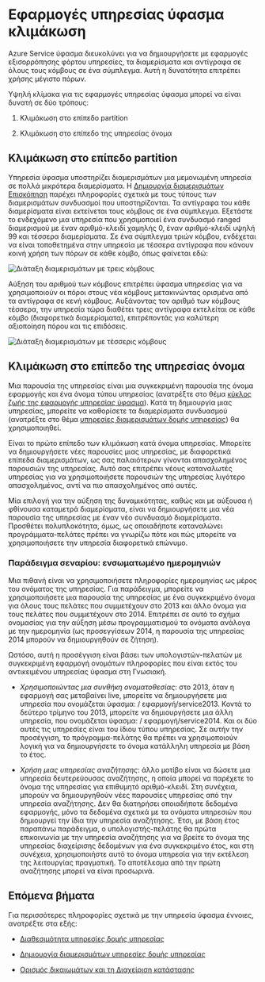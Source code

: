 <properties
   pageTitle="Κλιμάκωση της υπηρεσίες δομής υπηρεσίας | Microsoft Azure"
   description="Περιγράφει τον τρόπο για να κλιμακωθεί υπηρεσίες δομής υπηρεσίας"
   services="service-fabric"
   documentationCenter=".net"
   authors="appi101"
   manager="timlt"
   editor=""/>

<tags
   ms.service="service-fabric"
   ms.devlang="dotnet"
   ms.topic="article"
   ms.tgt_pltfrm="NA"
   ms.workload="NA"
   ms.date="08/10/2016"
   ms.author="aprameyr"/>

# <a name="scaling-service-fabric-applications"></a>Εφαρμογές υπηρεσίας ύφασμα κλιμάκωση
Azure Service ύφασμα διευκολύνει για να δημιουργήσετε με εφαρμογές εξισορρόπησης φόρτου υπηρεσίες, τα διαμερίσματα και αντίγραφα σε όλους τους κόμβους σε ένα σύμπλεγμα. Αυτή η δυνατότητα επιτρέπει χρήσης μέγιστο πόρων.

Υψηλή κλίμακα για τις εφαρμογές υπηρεσίας ύφασμα μπορεί να είναι δυνατή σε δύο τρόπους:

1. Κλιμάκωση στο επίπεδο partition

2. Κλιμάκωση στο επίπεδο της υπηρεσίας όνομα

## <a name="scaling-at-the-partition-level"></a>Κλιμάκωση στο επίπεδο partition
Υπηρεσία ύφασμα υποστηρίζει διαμερισμάτων μια μεμονωμένη υπηρεσία σε πολλά μικρότερα διαμερίσματα. Η [Δημιουργία διαμερισμάτων Επισκόπηση](service-fabric-concepts-partitioning.md) παρέχει πληροφορίες σχετικά με τους τύπους των διαμερισμάτων συνδυασμοί που υποστηρίζονται. Τα αντίγραφα του κάθε διαμερίσματα είναι εκτείνεται τους κόμβους σε ένα σύμπλεγμα. Εξετάστε το ενδεχόμενο μια υπηρεσία που χρησιμοποιεί ένα συνδυασμό ranged διαμερισμού με έναν αριθμό-κλειδί χαμηλής 0, έναν αριθμό-κλειδί υψηλή 99 και τέσσερα διαμερίσματα. Σε ένα σύμπλεγμα τριών κόμβου, ενδέχεται να είναι τοποθετημένα στην υπηρεσία με τέσσερα αντίγραφα που κάνουν κοινή χρήση των πόρων σε κάθε κόμβο, όπως φαίνεται εδώ:

![Διάταξη διαμερισμάτων με τρεις κόμβους](./media/service-fabric-concepts-scalability/layout-three-nodes.png)

Αύξηση του αριθμού των κόμβους επιτρέπει ύφασμα υπηρεσίας για να χρησιμοποιούν οι πόροι στους νέα κόμβους μετακινώντας ορισμένα από τα αντίγραφα σε κενή κόμβους. Αυξάνοντας τον αριθμό των κόμβους τέσσερα, την υπηρεσία τώρα διαθέτει τρεις αντίγραφα εκτελείται σε κάθε κόμβο (διαφορετικά διαμερίσματα), επιτρέποντάς για καλύτερη αξιοποίηση πόρου και τις επιδόσεις.

![Διάταξη διαμερισμάτων με τέσσερις κόμβους](./media/service-fabric-concepts-scalability/layout-four-nodes.png)

## <a name="scaling-at-the-service-name-level"></a>Κλιμάκωση στο επίπεδο της υπηρεσίας όνομα
Μια παρουσία της υπηρεσίας είναι μια συγκεκριμένη παρουσία της όνομα εφαρμογής και ένα όνομα τύπου υπηρεσίας (ανατρέξτε στο θέμα [κύκλος ζωής της εφαρμογής υπηρεσίας ύφασμα](service-fabric-application-lifecycle.md)). Κατά τη δημιουργία μιας υπηρεσίας, μπορείτε να καθορίσετε τα διαμερίσματα συνδυασμού (ανατρέξτε στο θέμα [υπηρεσίες διαμερισμάτων δομής υπηρεσίας](service-fabric-concepts-partitioning.md)) θα χρησιμοποιηθεί.

Είναι το πρώτο επίπεδο των κλιμάκωση κατά όνομα υπηρεσίας. Μπορείτε να δημιουργήσετε νέες παρουσίες μιας υπηρεσίας, με διαφορετικά επίπεδα διαμερισμάτων, ως σας παλαιότερων γίνονται απασχολημένος παρουσιών της υπηρεσίας. Αυτό σας επιτρέπει νέους καταναλωτές υπηρεσίας για να χρησιμοποιήσετε παρουσιών της υπηρεσίας λιγότερο απασχολημένος, αντί να πιο απασχολημένος από αυτές.

Μία επιλογή για την αύξηση της δυναμικότητας, καθώς και με αύξουσα ή φθίνουσα καταμετρά διαμερίσματα, είναι να δημιουργήσετε μια νέα παρουσία της υπηρεσίας με έναν νέο συνδυασμό διαμερίσματα. Προσθέτει πολυπλοκότητα, όμως, ως οποιαδήποτε καταναλώνει προγράμματα-πελάτες πρέπει να γνωρίζω πότε και πώς μπορείτε να χρησιμοποιήσετε την υπηρεσία διαφορετικά επώνυμο.

### <a name="example-scenario-embedded-dates"></a>Παράδειγμα σεναρίου: ενσωματωμένο ημερομηνιών
Μια πιθανή είναι να χρησιμοποιήσετε πληροφορίες ημερομηνίας ως μέρος του ονόματος της υπηρεσίας. Για παράδειγμα, μπορείτε να χρησιμοποιήσετε μια παρουσία της υπηρεσίας με ένα συγκεκριμένο όνομα για όλους τους πελάτες που συμμετέχουν στο 2013 και άλλο όνομα για τους πελάτες που συμμετέχουν στο 2014. Επιτρέπει σε αυτό το σχήμα ονομασίας για την αύξηση μέσω προγραμματισμού τα ονόματα ανάλογα με την ημερομηνία (ως προσεγγίσεων 2014, η παρουσία της υπηρεσίας 2014 μπορούν να δημιουργηθούν σε ζήτηση).

Ωστόσο, αυτή η προσέγγιση είναι βάσει των υπολογιστών-πελατών με συγκεκριμένη εφαρμογή ονομάτων πληροφορίες που είναι εκτός του αντικειμένου υπηρεσίας ύφασμα στη Γνωσιακή.

- *Χρησιμοποιώντας μια συνθήκη ονοματοθεσίας*: στο 2013, όταν η εφαρμογή σας μεταβαίνει live, μπορείτε να δημιουργήσετε μια υπηρεσία που ονομάζεται ύφασμα: / εφαρμογή/service2013. Κοντά το δεύτερο τρίμηνο του 2013, μπορείτε να δημιουργήσετε μια άλλη υπηρεσία, που ονομάζεται ύφασμα: / εφαρμογή/service2014. Και οι δύο αυτές τις υπηρεσίες είναι του ίδιου τύπου υπηρεσίας. Σε αυτήν την προσέγγιση, το πρόγραμμα-πελάτης θα πρέπει να χρησιμοποιούν λογική για να δημιουργήσετε το όνομα κατάλληλη υπηρεσία με βάση το έτος.

- *Χρήση μιας υπηρεσίας αναζήτησης*: άλλο μοτίβο είναι να δώσετε μια υπηρεσία δευτερεύουσας αναζήτησης, η οποία μπορεί να παρέχετε το όνομα της υπηρεσίας για επιθυμητό αριθμό-κλειδί. Στη συνέχεια, μπορούν να δημιουργηθούν νέες παρουσίες υπηρεσίας από την υπηρεσία αναζήτησης. Δεν θα διατηρήσει οποιαδήποτε δεδομένα εφαρμογής, μόνο τα δεδομένα σχετικά με τα ονόματα υπηρεσιών που δημιουργεί την ίδια την υπηρεσία αναζήτησης. Έτσι, με βάση έτος παραπάνω παράδειγμα, ο υπολογιστής-πελάτης θα πρώτα επικοινωνία με την υπηρεσία αναζήτησης για να βρείτε το όνομα της υπηρεσίας διαχείρισης δεδομένων για ένα συγκεκριμένο έτος, και στη συνέχεια, χρησιμοποιήστε αυτό το όνομα υπηρεσία για την εκτέλεση της λειτουργίας πραγματική. Το αποτέλεσμα από την πρώτη αναζήτησης μπορεί να είναι προσωρινά.

## <a name="next-steps"></a>Επόμενα βήματα

Για περισσότερες πληροφορίες σχετικά με την υπηρεσία ύφασμα έννοιες, ανατρέξτε στα εξής:

- [Διαθεσιμότητα υπηρεσίες δομής υπηρεσίας](service-fabric-availability-services.md)

- [Δημιουργία διαμερισμάτων υπηρεσίες δομής υπηρεσίας](service-fabric-concepts-partitioning.md)

- [Ορισμός δικαιωμάτων και τη Διαχείριση κατάστασης](service-fabric-concepts-state.md)
